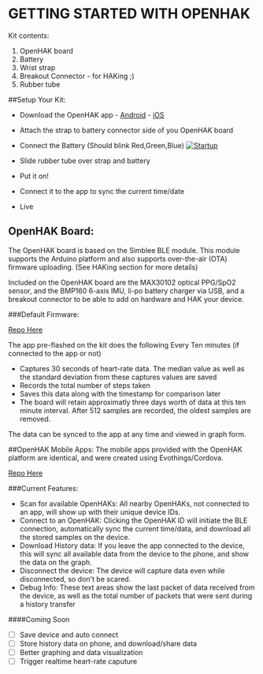 # GETTING STARTED WITH OPENHAK
Kit contents:
  1. OpenHAK board
  2. Battery
  3. Wrist strap
  4. Breakout Connector - for HAKing ;)
  5. Rubber tube

##Setup Your Kit:
- Download the OpenHAK app - [Android](https://github.com/OpenHAK/ohak_android)  - [iOS](https://itunes.apple.com/WebObjects/MZStore.woa/wa/viewSoftware?id=1291796513&mt=8)
- Attach the strap to battery connector side of you OpenHAK board
- Connect the Battery (Should blink Red,Green,Blue)
[![Startup](https://img.youtube.com/vi/IthpAmcseeE/0.jpg)](http://www.youtube.com/watch?v=IthpAmcseeE)

- Slide rubber tube over strap and battery
- Put it on!
- Connect it to the app to sync the current time/date
- Live

## OpenHAK Board:
The OpenHAK board is based on the Simblee BLE module. This module supports the Arduino platform and also supports over-the-air (OTA) firmware uploading. (See HAKing section for more details)

Included on the OpenHAK board are the MAX30102 optical PPG/SpO2 sensor, and the BMP160 6-axis IMU, li-po battery charger via USB, and a breakout connector to be able to add on hardware and HAK your device.

###Default Firmware:

[Repo Here](https://github.com/OpenHAK/OHAK_firmware)

The app pre-flashed on the kit does the following
Every Ten minutes (if connected to the app or not)
- Captures 30 seconds of heart-rate data. The median value as well as the standard deviation from these captures values are saved
- Records the total number of steps taken
- Saves this data along with the timestamp for comparison later
- The board will retain approximatly three days worth of data at this ten minute interval. After 512 samples are recorded, the oldest samples are removed.

The data can be synced to the app at any time and viewed in graph form.

##OpenHAK Mobile Apps:
The mobile apps provided with the OpenHAK platform are identical, and were created using Evothings/Cordova.

[Repo Here](https://github.com/OpenHAK/openhak_evothings)

###Current Features:
- Scan for available OpenHAKs: All nearby OpenHAKs, not connected to an app, will show up with their unique device IDs.
- Connect to an OpenHAK: Clicking the OpenHAK ID will initiate the BLE connection, automatically sync the current time/data, and download all the stored samples on the device.
- Download History data: If you leave the app connected to the device, this will sync all available data from the device to the phone, and show the data on the graph.
- Disconnect the device: The device will capture data even while disconnected, so don't be scared.
- Debug Info: These text areas show the last packet of data received from the device, as well as the total number of packets that were sent during a history transfer

####Coming Soon
- [ ] Save device and auto connect
- [ ] Store history data on phone, and download/share data
- [ ] Better graphing and data visualization
- [ ] Trigger realtime heart-rate caputure
